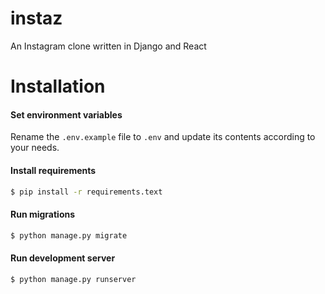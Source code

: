 # instaz
An Instagram clone written in Django and React

# Installation

#### Set environment variables

Rename the `.env.example` file to `.env` and update its contents according to your needs.

#### Install requirements

```bash
$ pip install -r requirements.text
```

#### Run migrations

```bash
$ python manage.py migrate
```

#### Run development server

```bash
$ python manage.py runserver
```
